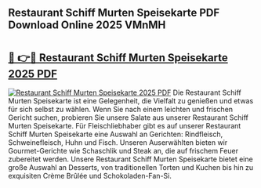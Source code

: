 ## Restaurant Schiff Murten Speisekarte PDF Download Online 2025 VMnMH

# <h2><a href="http://gc8qkr.nevu.top/?p=Restaurant+Schiff+Murten+Speisekarte">🔗 👉🔴 Restaurant Schiff Murten Speisekarte 2025 PDF</a></h2>

[![Restaurant Schiff Murten Speisekarte 2025 PDF](https://i.imgur.com/dBaPXMq.png)](http://gc8qkr.nevu.top/?p=Restaurant+Schiff+Murten+Speisekarte)
Die Restaurant Schiff Murten Speisekarte ist eine Gelegenheit, die Vielfalt zu genießen und etwas für sich selbst zu wählen. Wenn Sie nach einem leichten und frischen Gericht suchen, probieren Sie unsere Salate aus unserer Restaurant Schiff Murten Speisekarte. Für Fleischliebhaber gibt es auf unserer Restaurant Schiff Murten Speisekarte eine Auswahl an Gerichten: Rindfleisch, Schweinefleisch, Huhn und Fisch. Unseren Auserwählten bieten wir Gourmet-Gerichte wie Schaschlik und Steak an, die auf frischem Feuer zubereitet werden. Unsere Restaurant Schiff Murten Speisekarte bietet eine große Auswahl an Desserts, von traditionellen Torten und Kuchen bis hin zu exquisiten Crème Brûlée und Schokoladen-Fan-Si.
